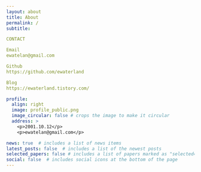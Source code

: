 ```yaml
---
layout: about
title: About
permalink: /
subtitle:

CONTACT

Email
ewatelan@gmail.com

Github
https://github.com/ewaterland

Blog
https://ewaterland.tistory.com/

profile:
  align: right
  image: profile_public.png
  image_circular: false # crops the image to make it circular
  address: >
    <p>2001.10.12</p>
    <p>ewatelan@gmail.com</p>

news: true  # includes a list of news items
latest_posts: false  # includes a list of the newest posts
selected_papers: false # includes a list of papers marked as "selected={true}"
social: false  # includes social icons at the bottom of the page
---
```



